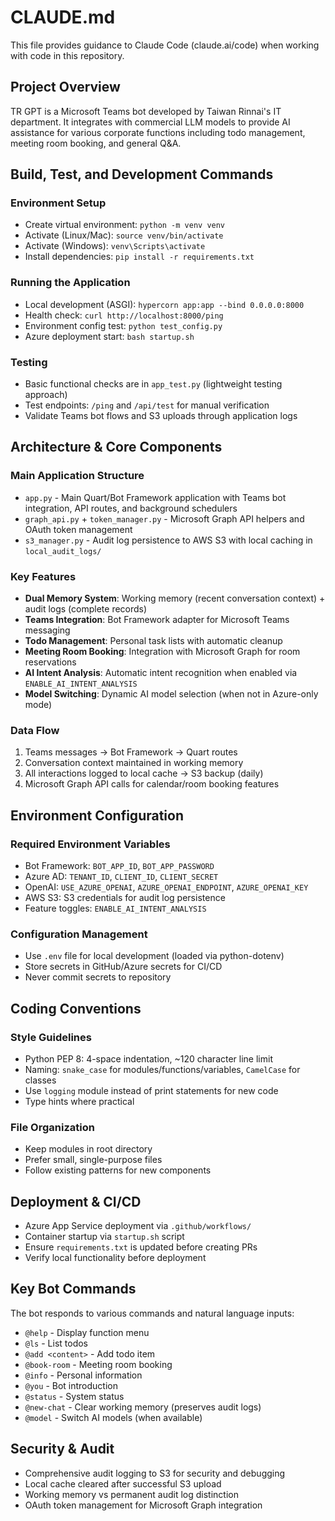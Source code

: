# CLAUDE.md

This file provides guidance to Claude Code (claude.ai/code) when working with code in this repository.

## Project Overview

TR GPT is a Microsoft Teams bot developed by Taiwan Rinnai's IT department. It integrates with commercial LLM models to provide AI assistance for various corporate functions including todo management, meeting room booking, and general Q&A.

## Build, Test, and Development Commands

### Environment Setup
- Create virtual environment: `python -m venv venv`
- Activate (Linux/Mac): `source venv/bin/activate`  
- Activate (Windows): `venv\Scripts\activate`
- Install dependencies: `pip install -r requirements.txt`

### Running the Application
- Local development (ASGI): `hypercorn app:app --bind 0.0.0.0:8000`
- Health check: `curl http://localhost:8000/ping`
- Environment config test: `python test_config.py`
- Azure deployment start: `bash startup.sh`

### Testing
- Basic functional checks are in `app_test.py` (lightweight testing approach)
- Test endpoints: `/ping` and `/api/test` for manual verification
- Validate Teams bot flows and S3 uploads through application logs

## Architecture & Core Components

### Main Application Structure
- `app.py` - Main Quart/Bot Framework application with Teams bot integration, API routes, and background schedulers
- `graph_api.py` + `token_manager.py` - Microsoft Graph API helpers and OAuth token management
- `s3_manager.py` - Audit log persistence to AWS S3 with local caching in `local_audit_logs/`

### Key Features
- **Dual Memory System**: Working memory (recent conversation context) + audit logs (complete records)
- **Teams Integration**: Bot Framework adapter for Microsoft Teams messaging
- **Todo Management**: Personal task lists with automatic cleanup
- **Meeting Room Booking**: Integration with Microsoft Graph for room reservations
- **AI Intent Analysis**: Automatic intent recognition when enabled via `ENABLE_AI_INTENT_ANALYSIS`
- **Model Switching**: Dynamic AI model selection (when not in Azure-only mode)

### Data Flow
1. Teams messages → Bot Framework → Quart routes
2. Conversation context maintained in working memory
3. All interactions logged to local cache → S3 backup (daily)
4. Microsoft Graph API calls for calendar/room booking features

## Environment Configuration

### Required Environment Variables
- Bot Framework: `BOT_APP_ID`, `BOT_APP_PASSWORD`
- Azure AD: `TENANT_ID`, `CLIENT_ID`, `CLIENT_SECRET`
- OpenAI: `USE_AZURE_OPENAI`, `AZURE_OPENAI_ENDPOINT`, `AZURE_OPENAI_KEY`
- AWS S3: S3 credentials for audit log persistence
- Feature toggles: `ENABLE_AI_INTENT_ANALYSIS`

### Configuration Management
- Use `.env` file for local development (loaded via python-dotenv)
- Store secrets in GitHub/Azure secrets for CI/CD
- Never commit secrets to repository

## Coding Conventions

### Style Guidelines
- Python PEP 8: 4-space indentation, ~120 character line limit
- Naming: `snake_case` for modules/functions/variables, `CamelCase` for classes
- Use `logging` module instead of print statements for new code
- Type hints where practical

### File Organization
- Keep modules in root directory
- Prefer small, single-purpose files
- Follow existing patterns for new components

## Deployment & CI/CD

- Azure App Service deployment via `.github/workflows/`
- Container startup via `startup.sh` script
- Ensure `requirements.txt` is updated before creating PRs
- Verify local functionality before deployment

## Key Bot Commands

The bot responds to various commands and natural language inputs:
- `@help` - Display function menu
- `@ls` - List todos  
- `@add <content>` - Add todo item
- `@book-room` - Meeting room booking
- `@info` - Personal information
- `@you` - Bot introduction
- `@status` - System status
- `@new-chat` - Clear working memory (preserves audit logs)
- `@model` - Switch AI models (when available)

## Security & Audit

- Comprehensive audit logging to S3 for security and debugging
- Local cache cleared after successful S3 upload
- Working memory vs permanent audit log distinction
- OAuth token management for Microsoft Graph integration